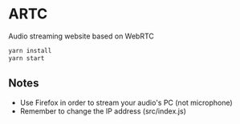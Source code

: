 # ARTC

Audio streaming website based on WebRTC
```bash
yarn install
yarn start
```
## Notes
+ Use Firefox in order to stream your audio's PC (not microphone)
+ Remember to change the IP address (src/index.js)